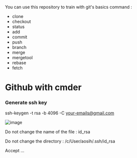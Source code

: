 You can use this repository to train with git's basics command :
- clone
- checkout
- status
- add
- commit
- push
- branch
- merge
- mergetool
- rebase
- fetch

# Github with cmder

### Generate ssh key
ssh-keygen -t rsa -b 4096 -C your-emails@gmail.com

![image](https://user-images.githubusercontent.com/21175250/103168517-27e8ce80-4834-11eb-8338-cdc19e42a6da.png)

Do not change the name of the file : id_rsa

Do not change the directory : /c/User/aosih/.ssh/id_rsa

Accept …


